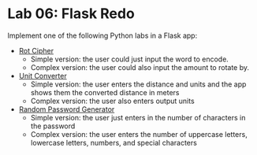 
# Lab 06: Flask Redo

Implement one of the following Python labs in a Flask app:

- [Rot Cipher](https://github.com/PdxCodeGuild/class_kiwi/blob/main/1%20Python/labs/07%20ROT13.md)
  - Simple version: the user could just input the word to encode.
  - Complex version: the user could also input the amount to rotate by.
- [Unit Converter](https://github.com/PdxCodeGuild/class_kiwi/blob/main/1%20Python/labs/01%20Unit%20Converter.md)
  - Simple version: the user enters the distance and units and the app shows them the converted distance in meters
  - Complex version: the user also enters output units
- [Random Password Generator](https://github.com/PdxCodeGuild/class_kiwi/blob/main/1%20Python/labs/random_password.md)
  - Simple version: the user just enters in the number of characters in the password
  - Complex version: the user enters the number of uppercase letters, lowercase letters, numbers, and special characters

